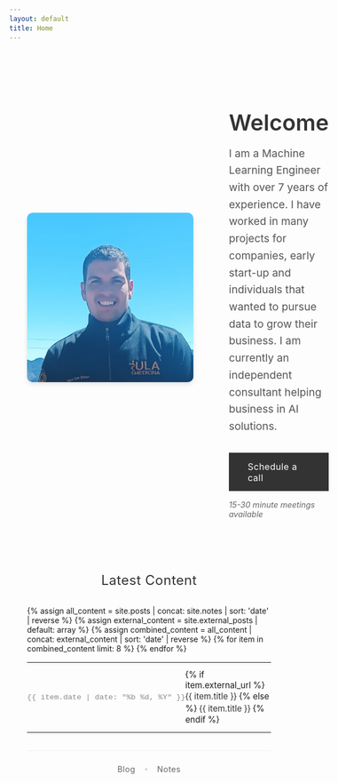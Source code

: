 ```yaml
---
layout: default
title: Home
---
```


<div class="home-container">
  <div class="profile-section">
    <img src="images/profile_pic.png" alt="Profile Picture" class="profile-image">
  </div>
  <div class="content-section">
    <h1>Welcome</h1>
    <p class="intro-text">
      I am a Machine Learning Engineer with over 7 years of experience. I have worked in many projects for companies, early start-up and individuals that wanted to pursue data to grow their business. I am currently an independent consultant helping business in AI solutions.
    </p>
    <div class="consultation-section">
      <a href="https://cal.com/pastorsoto" target="_blank" class="consultation-btn">
        Schedule a call
      </a>
      <p class="consultation-note">15-30 minute meetings available</p>
    </div>
  </div>
</div>

<!-- Latest Content Table -->
<div class="content-table-section">
  <h2>Latest Content</h2>
  <div class="table-container">
    <table class="content-table">
      <tbody>
        {% assign all_content = site.posts | concat: site.notes | sort: 'date' | reverse %}
        {% assign external_content = site.external_posts | default: array %}
        {% assign combined_content = all_content | concat: external_content | sort: 'date' | reverse %}
        {% for item in combined_content limit: 8 %}
        <tr>
          <td class="date-cell">{{ item.date | date: "%b %d, %Y" }}</td>
          <td class="title-cell">
            {% if item.external_url %}
              <a href="{{ item.external_url }}" target="_blank">{{ item.title }}</a>
            {% else %}
              <a href="{{ item.url | relative_url }}">{{ item.title }}</a>
            {% endif %}
          </td>
        </tr>
        {% endfor %}
      </tbody>
    </table>
  </div>
  
  <div class="table-footer">
    <a href="{{ '/blog' | relative_url }}" class="view-all-link">Blog</a>
    <span class="separator">•</span>
    <a href="{{ '/notes' | relative_url }}" class="view-all-link">Notes</a>
  </div>
</div>

<style>
.home-container {
  display: flex;
  align-items: center;
  gap: 2rem;
  max-width: 1200px;
  margin: 2rem auto;
  padding: 2rem;
}

.profile-section {
  flex: 0 0 300px;
}

.profile-image {
  width: 100%;
  max-width: 300px;
  height: auto;
  border-radius: 10px;
  box-shadow: 0 4px 8px rgba(0,0,0,0.1);
}

.content-section {
  flex: 1;
  padding-left: 2rem;
}

.content-section h1 {
  color: #333;
  font-size: 2.5rem;
  margin-bottom: 1rem;
  font-weight: 600;
}

.intro-text {
  font-size: 1.2rem;
  line-height: 1.6;
  color: #555;
  margin: 0 0 2rem 0;
}

.consultation-section {
  margin-top: 2rem;
}

.consultation-btn {
  display: inline-block;
  background: #333;
  color: white;
  text-decoration: none;
  padding: 0.8rem 2rem;
  font-size: 1rem;
  font-weight: 400;
  letter-spacing: 0.5px;
  border: 2px solid #333;
  transition: all 0.3s ease;
  margin-bottom: 0.5rem;
}

.consultation-btn:hover {
  background: transparent;
  color: #333;
}

.consultation-note {
  font-size: 0.9rem;
  color: #666;
  margin: 0.5rem 0 0 0;
  font-style: italic;
}

/* Content Table Styles - Ultra Minimalist Design */
.content-table-section {
  max-width: 600px;
  margin: 4rem auto 2rem;
  padding: 0 2rem;
}

.content-table-section h2 {
  color: #333;
  font-size: 1.5rem;
  margin-bottom: 2rem;
  text-align: center;
  font-weight: 400;
  letter-spacing: 0.5px;
}

.table-container {
  background: transparent;
  margin-bottom: 2rem;
}

.content-table {
  width: 100%;
  border-collapse: collapse;
  font-size: 0.95rem;
  background: transparent;
}

.content-table tbody tr {
  border-bottom: 1px solid #f0f0f0;
  transition: all 0.2s ease;
}

.content-table tbody tr:hover {
  background-color: rgba(0, 0, 0, 0.01);
}

.content-table tbody tr:last-child {
  border-bottom: none;
}

.content-table td {
  padding: 0.8rem 0;
  vertical-align: middle;
  border: none;
}

.date-cell {
  color: #888;
  font-size: 0.85rem;
  font-weight: 400;
  white-space: nowrap;
  font-family: 'Courier New', monospace;
  width: 80px;
}

.title-cell a {
  color: #333;
  text-decoration: none;
  font-weight: 400;
  font-size: 0.95rem;
  line-height: 1.4;
  transition: color 0.2s ease;
}

.title-cell a:hover {
  color: #000;
}

.table-footer {
  display: flex;
  justify-content: center;
  align-items: center;
  gap: 1rem;
  margin-top: 2rem;
  padding-top: 1.5rem;
  border-top: 1px solid #f0f0f0;
}

.view-all-link {
  color: #666;
  text-decoration: none;
  font-weight: 400;
  font-size: 0.9rem;
  letter-spacing: 0.5px;
  transition: color 0.2s ease;
}

.view-all-link:hover {
  color: #333;
}

.separator {
  color: #ccc;
  font-size: 0.8rem;
}

/* Responsive design */
@media (max-width: 768px) {
  .home-container {
    flex-direction: column;
    text-align: center;
    padding: 1rem;
  }
  
  .profile-section {
    flex: none;
  }
  
  .content-section {
    padding-left: 0;
    padding-top: 1rem;
  }
  
  .content-section h1 {
    font-size: 2rem;
  }
  
  .intro-text {
    font-size: 1.1rem;
  }
  
  .consultation-btn {
    display: block;
    text-align: center;
    width: 100%;
    max-width: 300px;
    margin: 0 auto 0.5rem auto;
  }
  
  .content-table-section {
    padding: 0 1rem;
    margin: 3rem auto 2rem;
  }
  
  .content-table-section h2 {
    font-size: 1.3rem;
  }
  
  .content-table {
    font-size: 0.9rem;
  }
  
  .content-table td {
    padding: 0.7rem 0;
  }
  
  .date-cell {
    font-size: 0.8rem;
    width: 70px;
  }
  
  .table-footer {
    gap: 0.8rem;
  }
}
</style>